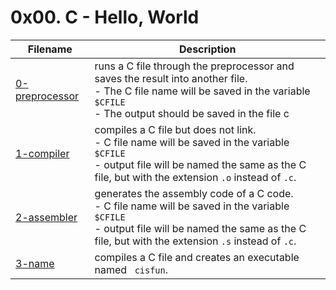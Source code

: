 # 0x00. C - Hello, World

| Filename | Description |
| -------- | ----------- |
| [0-preprocessor](0-preprocessor) | runs a C file through the preprocessor and saves the result into another file. <br> - The C file name will be saved in the variable `$CFILE` <br> - The output should be saved in the file c |
| [1-compiler](1-compiler) | compiles a C file but does not link. <br> - C file name will be saved in the variable `$CFILE` <br> - output file will be named the same as the C file, but with the extension `.o` instead of `.c`.|
| [2-assembler](2-assembler) | generates the assembly code of a C code. <br> - C file name will be saved in the variable `$CFILE` <br> - output file will be named the same as the C file, but with the extension `.s` instead of `.c`. | 
| [3-name](3-name) | compiles a C file and creates an executable named ` cisfun`. | 
